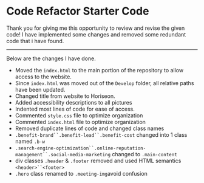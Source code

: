 # Code Refactor Starter Code


Thank you for giving me this opportunity to review and revise the given code!
I have implemented some changes and removed some redundant code that i have found.
***

Below are the changes I have done.

* Moved the `index.html` to the main portion of the repository to allow access to the website.
* Since `index.html` was moved out of the `Develop` folder, all relative paths have been updated.
* Changed title from website to Horiseon.
* Added accessibility descriptions to all pictures
* Indented most lines of code for ease of access.
* Commented `style.css` file to optimize organization
* Commented `index.html` file to optimize organization
* Removed duplicate lines of code and changed class names
* `.benefit-brand``.benefit-lead``.benefit-cost` changed into 1 class named `.b-w`
* `.search-engine-optimization``.online-reputation-management``.social-media-marketing` changed to `.main-content`
* div classes `.header` & `.footer` removed and used HTML semantics `<header>``<footer>`
* `.hero` class renamed to `.meeting-img`avoid confusion